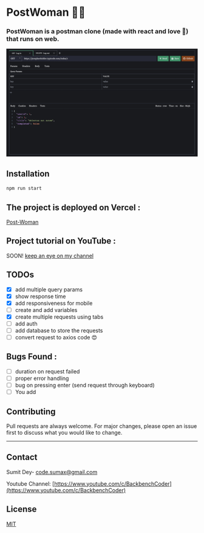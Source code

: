 # PostWoman 👩‍🦰

### PostWoman is a postman clone (made with react and love 💙) that runs on web.

![](https://raw.githubusercontent.com/Dey-Sumit/postwoman-web-app-react/main/__showcase__/home.png)

## Installation

```bash
npm run start
```

## The project is deployed on Vercel :

[Post-Woman](https://postwoman-sandy.vercel.app/)

## Project tutorial on YouTube :

SOON!
[keep an eye on my channel ](https://www.youtube.com/BackbenchCoder)

## TODOs

- [x] add multiple query params
- [x] show response time
- [x] add responsiveness for mobile
- [ ] create and add variables
- [x] create multiple requests using tabs
- [ ] add auth
- [ ] add database to store the requests
- [ ] convert request to axios code 😍

## Bugs Found :

- [ ] duration on request failed
- [ ] proper error handling
- [ ] bug on pressing enter (send request through keyboard)
- [ ] You add

## Contributing

Pull requests are always welcome. For major changes, please open an issue first to discuss what you would like to change.

---

## Contact

Sumit Dey- [code.sumax@gmail.com](mailto:code.sumax@gmail.com)

Youtube Channel: [https://www.youtube.com/c/BackbenchCoder](https://www.youtube.com/c/BackbenchCoder)

## License

[MIT](https://choosealicense.com/licenses/mit/)
